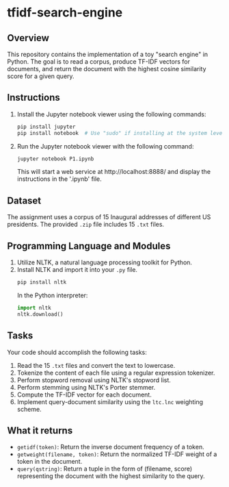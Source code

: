 # tfidf-search-engine

## Overview

This repository contains the implementation of a toy "search engine" in Python. The goal is to read a corpus, produce TF-IDF vectors for documents, and return the document with the highest cosine similarity score for a given query.

## Instructions

1. Install the Jupyter notebook viewer using the following commands:
    ```bash
    pip install jupyter
    pip install notebook  # Use "sudo" if installing at the system level
    ```

2. Run the Jupyter notebook viewer with the following command:
    ```bash
    jupyter notebook P1.ipynb
    ```
   This will start a web service at http://localhost:8888/ and display the instructions in the '.ipynb' file.

## Dataset

The assignment uses a corpus of 15 Inaugural addresses of different US presidents. The provided `.zip` file includes 15 `.txt` files.

## Programming Language and Modules

1. Utilize NLTK, a natural language processing toolkit for Python.
2. Install NLTK and import it into your `.py` file.
    ```bash
    pip install nltk
    ```
    In the Python interpreter:
    ```python
    import nltk
    nltk.download()
    ```

## Tasks

Your code should accomplish the following tasks:

1. Read the 15 `.txt` files and convert the text to lowercase.
2. Tokenize the content of each file using a regular expression tokenizer.
3. Perform stopword removal using NLTK's stopword list.
4. Perform stemming using NLTK's Porter stemmer.
5. Compute the TF-IDF vector for each document.
6. Implement query-document similarity using the `ltc.lnc` weighting scheme.

## What it returns

- `getidf(token)`: Return the inverse document frequency of a token.
- `getweight(filename, token)`: Return the normalized TF-IDF weight of a token in the document.
- `query(qstring)`: Return a tuple in the form of (filename, score) representing the document with the highest similarity to the query.

